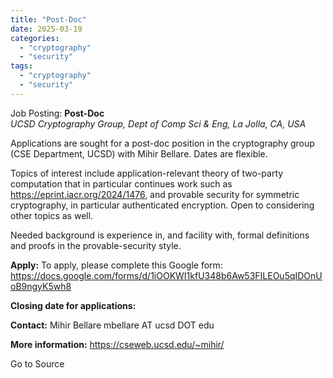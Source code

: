 ```yaml
---
title: "Post-Doc"
date: 2025-03-19
categories: 
  - "cryptography"
  - "security"
tags: 
  - "cryptography"
  - "security"
---
```


Job Posting: **Post-Doc**  
_UCSD Cryptography Group, Dept of Comp Sci & Eng, La Jolla, CA, USA_

Applications are sought for a post-doc position in the cryptography group (CSE Department, UCSD) with Mihir Bellare. Dates are flexible.

Topics of interest include application-relevant theory of two-party computation that in particular continues work such as https://eprint.iacr.org/2024/1476, and provable security for symmetric cryptography, in particular authenticated encryption. Open to considering other topics as well.

Needed background is experience in, and facility with, formal definitions and proofs in the provable-security style.

**Apply:** To apply, please complete this Google form: https://docs.google.com/forms/d/1iOOKWI1kfU348b6Aw53FILEOu5qIDOnUoB9ngyK5wh8

**Closing date for applications:**

**Contact:** Mihir Bellare mbellare AT ucsd DOT edu

**More information:** https://cseweb.ucsd.edu/~mihir/

Go to Source
